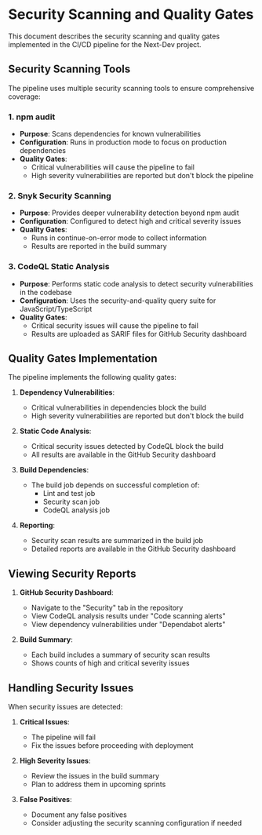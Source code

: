 # Security Scanning and Quality Gates

This document describes the security scanning and quality gates implemented in the CI/CD pipeline for the Next-Dev project.

## Security Scanning Tools

The pipeline uses multiple security scanning tools to ensure comprehensive coverage:

### 1. npm audit

- **Purpose**: Scans dependencies for known vulnerabilities
- **Configuration**: Runs in production mode to focus on production dependencies
- **Quality Gates**:
  - Critical vulnerabilities will cause the pipeline to fail
  - High severity vulnerabilities are reported but don't block the pipeline

### 2. Snyk Security Scanning

- **Purpose**: Provides deeper vulnerability detection beyond npm audit
- **Configuration**: Configured to detect high and critical severity issues
- **Quality Gates**:
  - Runs in continue-on-error mode to collect information
  - Results are reported in the build summary

### 3. CodeQL Static Analysis

- **Purpose**: Performs static code analysis to detect security vulnerabilities in the codebase
- **Configuration**: Uses the security-and-quality query suite for JavaScript/TypeScript
- **Quality Gates**:
  - Critical security issues will cause the pipeline to fail
  - Results are uploaded as SARIF files for GitHub Security dashboard

## Quality Gates Implementation

The pipeline implements the following quality gates:

1. **Dependency Vulnerabilities**:
   - Critical vulnerabilities in dependencies block the build
   - High severity vulnerabilities are reported but don't block the build

2. **Static Code Analysis**:
   - Critical security issues detected by CodeQL block the build
   - All results are available in the GitHub Security dashboard

3. **Build Dependencies**:
   - The build job depends on successful completion of:
     - Lint and test job
     - Security scan job
     - CodeQL analysis job

4. **Reporting**:
   - Security scan results are summarized in the build job
   - Detailed reports are available in the GitHub Security dashboard

## Viewing Security Reports

1. **GitHub Security Dashboard**:
   - Navigate to the "Security" tab in the repository
   - View CodeQL analysis results under "Code scanning alerts"
   - View dependency vulnerabilities under "Dependabot alerts"

2. **Build Summary**:
   - Each build includes a summary of security scan results
   - Shows counts of high and critical severity issues

## Handling Security Issues

When security issues are detected:

1. **Critical Issues**:
   - The pipeline will fail
   - Fix the issues before proceeding with deployment

2. **High Severity Issues**:
   - Review the issues in the build summary
   - Plan to address them in upcoming sprints

3. **False Positives**:
   - Document any false positives
   - Consider adjusting the security scanning configuration if needed
